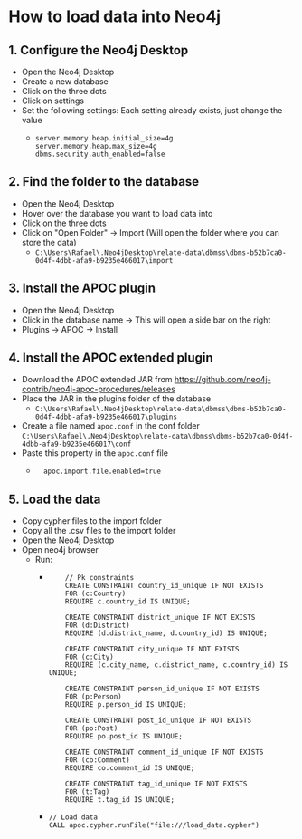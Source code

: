 # How to load data into Neo4j

## 1. Configure the Neo4j Desktop
- Open the Neo4j Desktop
- Create a new database
- Click on the three dots
- Click on settings
- Set the following settings: Each setting already exists, just change the value
  - ```properties
    server.memory.heap.initial_size=4g
    server.memory.heap.max_size=4g
    dbms.security.auth_enabled=false
    ```

## 2. Find the folder to the database
- Open the Neo4j Desktop
- Hover over the database you want to load data into
- Click on the three dots
- Click on "Open Folder" -> Import (Will open the folder where you can store the data)
  - `C:\Users\Rafael\.Neo4jDesktop\relate-data\dbmss\dbms-b52b7ca0-0d4f-4dbb-afa9-b9235e466017\import`


## 3. Install the APOC plugin
- Open the Neo4j Desktop
- Click in the database name -> This will open a side bar on the right
- Plugins -> APOC -> Install


## 4. Install the APOC extended plugin
- Download the APOC extended JAR from https://github.com/neo4j-contrib/neo4j-apoc-procedures/releases
- Place the JAR in the plugins folder of the database 
  - `C:\Users\Rafael\.Neo4jDesktop\relate-data\dbmss\dbms-b52b7ca0-0d4f-4dbb-afa9-b9235e466017\plugins`
-  Create a file named `apoc.conf` in the conf folder `C:\Users\Rafael\.Neo4jDesktop\relate-data\dbmss\dbms-b52b7ca0-0d4f-4dbb-afa9-b9235e466017\conf`
- Paste this property in the `apoc.conf` file
  - ```properties
      apoc.import.file.enabled=true
      ```
  
## 5. Load the data
- Copy cypher files to the import folder
- Copy all the .csv files to the import folder
- Open the Neo4j Desktop
- Open neo4j browser
  - Run:
    - ```cypher
          // Pk constraints
          CREATE CONSTRAINT country_id_unique IF NOT EXISTS
          FOR (c:Country)
          REQUIRE c.country_id IS UNIQUE;
  
          CREATE CONSTRAINT district_unique IF NOT EXISTS
          FOR (d:District)
          REQUIRE (d.district_name, d.country_id) IS UNIQUE;
  
          CREATE CONSTRAINT city_unique IF NOT EXISTS
          FOR (c:City)
          REQUIRE (c.city_name, c.district_name, c.country_id) IS UNIQUE;
  
          CREATE CONSTRAINT person_id_unique IF NOT EXISTS
          FOR (p:Person)
          REQUIRE p.person_id IS UNIQUE;
      
          CREATE CONSTRAINT post_id_unique IF NOT EXISTS
          FOR (po:Post)
          REQUIRE po.post_id IS UNIQUE;
      
          CREATE CONSTRAINT comment_id_unique IF NOT EXISTS
          FOR (co:Comment)
          REQUIRE co.comment_id IS UNIQUE;
      
          CREATE CONSTRAINT tag_id_unique IF NOT EXISTS
          FOR (t:Tag)
          REQUIRE t.tag_id IS UNIQUE;
        ```

    - ```cypher
      // Load data
      CALL apoc.cypher.runFile("file:///load_data.cypher")
      ```
